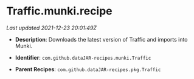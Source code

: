# Traffic.munki.recipe

_Last updated 2021-12-23 20:01:49Z_

- **Description**: Downloads the latest version of Traffic and imports into Munki.

- **Identifier**: `com.github.dataJAR-recipes.munki.Traffic`

- **Parent Recipes**: `com.github.dataJAR-recipes.pkg.Traffic`
